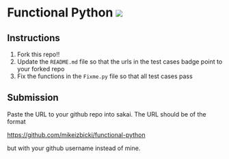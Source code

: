 # Functional Python [![](https://github.com/elissayz/functional-python/workflows/tests/badge.svg)](https://github.com/elissayz/functional-python/actions?query=workflow%3Atests)

## Instructions

1. Fork this repo!!
1. Update the `README.md` file so that the urls in the test cases badge point to your forked repo
1. Fix the functions in the `Fixme.py` file so that all test cases pass

## Submission

Paste the URL to your github repo into sakai. The URL should be of the format

https://github.com/mikeizbicki/functional-python

but with your github username instead of mine.
